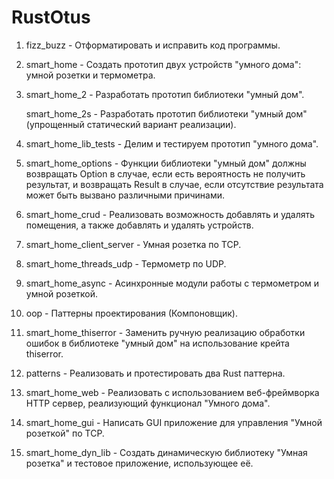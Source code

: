 # RustOtus

1. fizz_buzz - Отформатировать и исправить код программы.
2. smart_home - Создать прототип двух устройств "умного дома": умной розетки и термометра.
3. smart_home_2 - Разработать прототип библиотеки "умный дом".
 
   smart_home_2s - Разработать прототип библиотеки "умный дом" (упрощенный статический вариант реализации).
4. smart_home_lib_tests - Делим и тестируем прототип "умного дома".
5. smart_home_options - Функции библиотеки "умный дом" должны возвращать Option в случае, если есть вероятность не получить результат, и возвращать Result в случае, если отсутствие результата может быть вызвано различными причинами.
6. smart_home_crud - Реализовать возможность добавлять и удалять помещения, а также добавлять и удалять устройств.
7. smart_home_client_server - Умная розетка по TCP.
8. smart_home_threads_udp - Термометр по UDP.
9. smart_home_async - Асинхронные модули работы с термометром и умной розеткой.
10. oop - Паттерны проектирования (Компоновщик).
11. smart_home_thiserror - Заменить ручную реализацию обработки ошибок в библиотеке "умный дом" на использование крейта thiserror.
12. patterns - Реализовать и протестировать два Rust паттерна.
13. smart_home_web - Реализовать с использованием веб-фреймворка HTTP сервер, реализующий функционал "Умного дома".
14. smart_home_gui - Написать GUI приложение для управления "Умной розеткой" по TCP.
15. smart_home_dyn_lib - Создать динамическую библиотеку "Умная розетка" и тестовое приложение, использующее её.